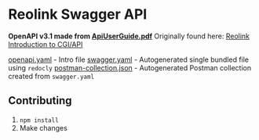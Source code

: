 # Reolink Swagger API

**OpenAPI v3.1 made from [ApiUserGuide.pdf](./ApiUserGuide.pdf)**
Originally found here: [Reolink Introduction to CGI/API](https://support.reolink.com/hc/en-us/articles/900000625763-Introduction-to-CGI-API/)

[openapi.yaml](./openapi.yaml) - Intro file
[swagger.yaml](./swagger.yaml) - Autogenerated single bundled file using `redocly`
[postman-collection.json](./postman-collection.json) - Autogenerated Postman collection created from `swagger.yaml`

## Contributing

1. `npm install`
2. Make changes
